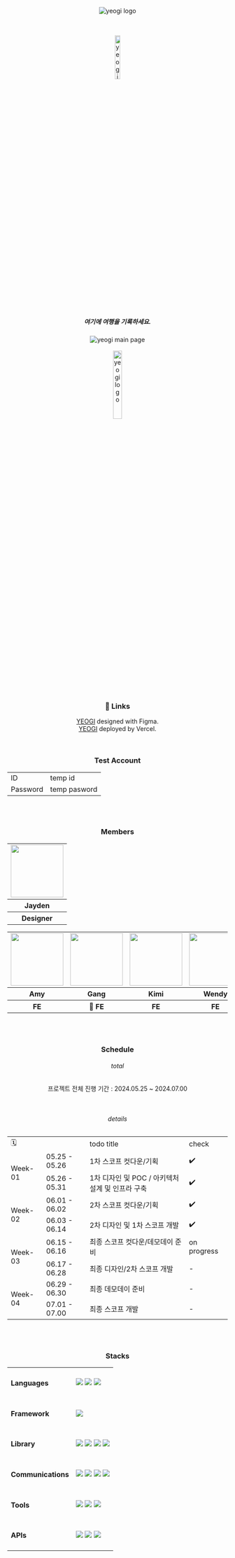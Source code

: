 <div align="center">


<img src="https://github.com/mobi-projects/yeogi-client/assets/134191817/6ce60050-7ab0-44a6-b51d-f87d19485e39" 
alt="yeogi logo" />

<br />
<br />


<img width="16%" src="https://github.com/mobi-projects/yeogi-client/assets/134191817/6a1307e8-9c58-4cda-ad92-a09281d4a95a" alt="yeogi logo" />

<h5>
<strong>여기</strong>에 <strong>여</strong>행을 <strong>기</strong>록하세요.
</h5>

<div align="center">
  <img src="https://github.com/mobi-projects/yeogi-client/assets/134191817/2e6b2ca4-fa61-48a6-aa07-f9f2a40d25b5" alt="yeogi main page" />
</div>

<br />

<img width="20%" src="https://github.com/mobi-projects/yeogi-client/assets/134191817/507ea1e9-c386-48e0-bbe4-0ab3fb65cf4c" alt="yeogi logo" />     






<br />

<h3>🔗 Links</h3> 

<a href="">YEOGI</a> designed with Figma. <br />
<a href="https://yeogi-client.vercel.app/">YEOGI</a> deployed by Vercel. 


<br />

<h3>Test Account</h3> 

<table>
  <tr>
    <td>ID</td>
    <td>temp id</td>
  </tr>
    <tr>
    <td>Password</td>
    <td>temp pasword</td>
  </tr>
</table>

<br/>
<br/>

<h3>Members</h3>

<table align="center">
  <tr>
    <td>
        <img src="https://github.com/mobi-projects/yeogi-client/assets/134191817/a23b2573-f289-4865-9164-6dd4e8894e9e" width="120px" height="120px"/>
    </td>
  </tr>
  <tr>
    <th>
       Jayden
    </th>
  </tr>
  <tr>
    <th>
      Designer
    </th>
   
  </tr>
</table>
<table align="center">
  <tr>
    <td>
      <a href="https://github.com/55555-Jyeon">
        <img src="https://github.com/Manners-Maketh-Market/MMM/assets/134191817/b04543f3-6de1-42c1-bd01-92cfd68dcb3f" width="120px" height="120px"/>
      </a>  
    </td>
    <td>
      <a href="https://github.com/ijimlnosk">
        <img src="https://github.com/mobi-projects/yeogi-client/assets/134191817/3c49fb91-37bc-4e51-ac49-53a07fe5a338" width="120px" height="120px"/>
      </a>  
    </td>
     <td>
      <a href="https://github.com/kiminn">
        <img src="https://github.com/Manners-Maketh-Market/MMM/assets/134191815/90e1745b-51eb-4e31-8946-93970bcb7af1" width="120px" height="120px"/>
      </a>  
    </td>
    <td>
      <a href="https://github.com/hayoung78">
        <img src="https://github.com/mobi-projects/yeogi-client/assets/134191817/3385ed36-d314-4f90-bcc2-682abd11da61" width="120px" height="120px"/>
      </a>  
    </td>
  </tr>
  <tr>
    <th>
      Amy
    </th>
    <th>
      Gang
    </th>
    <th>
      Kimi
    </th>
    <th>
      Wendy
    </th>
  </tr>
  <tr>
    <th>
       FE
    </th>
    <th>
       👑 FE
    </th>
    <th>
       FE
    </th>
    <th>
       FE
    </th>
  </tr>
</table>


<br />
<br />

<h3>Schedule</h3> 


<h6>total</h6> 
<p>프로젝트 전체 진행 기간 : 2024.05.25 ~ 2024.07.00</p>

<br />

<h6>details</h6> 

<table>
  <tr>
    <td colspan="2"> 🗓️ </td>
    <td>todo title</td>
    <td>check</td>
  </tr>
  <tr>
    <td rowspan="2">Week-01</td>
    <td>05.25 - 05.26 </td>
    <td>1차 스코프 컷다운/기획</td>
    <td>✔️</td>
  </tr>
  <tr>
    <td>05.26 - 05.31 </td>
    <td>1차 디자인 및 POC / 아키텍처 설계 및 인프라 구축</td>
    <td>✔️</td>
  </tr>
  <tr>
    <td rowspan="2">Week-02</td>
    <td>06.01 - 06.02 </td>
    <td>2차 스코프 컷다운/기획</td>
    <td>✔️</td>
  </tr>
  <tr>
    <td>06.03 - 06.14 </td>
    <td>2차 디자인  및 1차 스코프 개발</td>
    <td>✔️</td>
  </tr>
  <tr>
    <td rowspan="2">Week-03</td>
    <td>06.15 - 06.16 </td>
    <td>최종 스코프 컷다운/데모데이 준비</td>
    <td>on progress</td>
  </tr>
  <tr>
    <td>06.17 - 06.28 </td>
    <td>최종 디자인/2차 스코프 개발</td>
    <td>-</td>
  </tr>
  <tr>
    <td rowspan="2">Week-04</td>
    <td>06.29 - 06.30 </td>
    <td>최종 데모데이 준비</td>
    <td>-</td>
  </tr>
  <tr>
    <td>07.01 - 07.00 </td>
    <td>최종 스코프 개발</td>
    <td>-</td>
  </tr>
</table>
</body>

<br/>
<br/>


<h3>Stacks</h3>

<table>
  <tr>
    <td><h4>Languages</h4></td>
    <td>
      <img src="https://img.shields.io/badge/HTML5-E34F26?style=flat-square&logo=html5&logoColor=white">
      <img src="https://img.shields.io/badge/CSS3-1572B6?style=flat-square&logo=css3&logoColor=white">
      <img src="https://img.shields.io/badge/TypeScript-3178C6?style=flat-square&logo=typescript&logoColor=white">
    </td>
  </tr>
  <tr>
    <td><h4>Framework</h4></td>
    <td>
      <img src="https://img.shields.io/badge/next.js-000?style=flat-square&logo=next.js&logoColor=white">
    </td>
  </tr>
  <tr>
    <td><h4>Library</h4></td>
    <td>
      <img src="https://img.shields.io/badge/nextUI-000?style=flat-square&logo=nextui&logoColor=white">
      <img src="https://img.shields.io/badge/tailwindcss-06B6D4?style=flat-square&logo=tailwindcss&logoColor=white">
      <img src="https://img.shields.io/badge/zod-3E67B1?style=flat-square&logo=zod&logoColor=white">
      <img src="https://img.shields.io/badge/reactquery-FF4154?style=flat-square&logo=reactquery&logoColor=white">
    </td>
  </tr>
  <tr>
    <td><h4>Communications</h4></td>
    <td>
      <img src="https://img.shields.io/badge/GitHub-000000?style=flat-square&logo=github&logoColor=white">
      <img src="https://img.shields.io/badge/discord-5865F2?style=flat-square&logo=discord&logoColor=white">
      <img src="https://img.shields.io/badge/jira-0052CC?style=flat-square&logo=jira&logoColor=white">
      <img src="https://img.shields.io/badge/notion-000000?style=flat-square&logo=notion&logoColor=white">
  </tr>
  <tr>
    <td><h4>Tools</h4></td>
    <td>
      <img src="https://img.shields.io/badge/figma-F24E1E?style=flat-square&logo=figma&logoColor=white"> 
      <img src="https://img.shields.io/badge/Visual%20Studio%20Code-007ACC?style=flat-square&logo=Visual%20Studio%20Code&logoColor=white">
      <img src="https://img.shields.io/badge/NPM-CB3837?style=flat-square&logo=npm&logoColor=white">
    </td>
  </tr>
  <tr>
    <td><h4>APIs</h4></td>
    <td>
      <img src="https://img.shields.io/badge/kakao-FFCD00?style=flat-square&logo=kakao&logoColor=white"> 
      <img src="https://img.shields.io/badge/naver-03C75A?style=flat-square&logo=naver&logoColor=white"> 
      <img src="https://img.shields.io/badge/google-4285F4?style=flat-square&logo=google&logoColor=white"> 
    </td>
  </tr>
</table>




<br/>
<br/>
